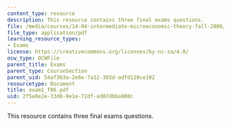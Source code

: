 ```yaml
---
content_type: resource
description: This resource contains three final exams questions.
file: /media/courses/14-04-intermediate-microeconomic-theory-fall-2006/2f5e8e2e33d09e1e72dfed07dbba900c_exam1_f06.pdf
file_type: application/pdf
learning_resource_types:
- Exams
license: https://creativecommons.org/licenses/by-nc-sa/4.0/
ocw_type: OCWFile
parent_title: Exams
parent_type: CourseSection
parent_uid: 54af363a-2e6e-7a12-393d-adfd128ce102
resourcetype: Document
title: exam1_f06.pdf
uid: 2f5e8e2e-33d0-9e1e-72df-ed07dbba900c
---
```

This resource contains three final exams questions.